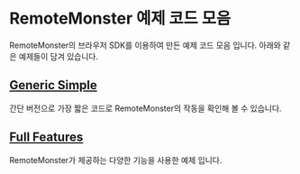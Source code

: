 # RemoteMonster 예제 코드 모음
RemoteMonster의 브라우저 SDK를 이용하여 만든 예제 코드 모음 입니다.
아래와 같은 예제들이 담겨 있습니다.

## [Generic Simple](https://remotemonster.github.io/Browser-SDK/generic-simple/)
간단 버전으로 가장 짧은 코드로 RemoteMonster의 작동을 확인해 볼 수 있습니다.

## [Full Features](https://remotemonster.github.io/Browser-SDK/full-features/)
RemoteMonster가 제공하는 다양한 기능을 사용한 예제 입니다.
